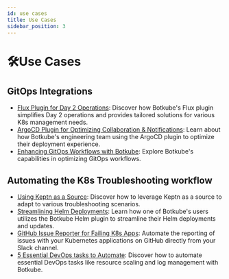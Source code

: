 ```yaml
---
id: use cases
title: Use Cases
sidebar_position: 3
---
```


# 🛠Use Cases

## GitOps Integrations

- [Flux Plugin for Day 2 Operations](https://botkube.io/blog/creating-the-botkube-flux-plugin-for-day-2-operations): Discover how Botkube's Flux plugin simplifies Day 2 operations and provides tailored solutions for various K8s management needs.
- [ArgoCD Plugin for Optimizing Collaboration & Notifications](https://botkube.io/blog/optimizing-collaboration-and-notifications-with-the-botkube-argocd-plugin): Learn about how Botkube's engineering team using the ArgoCD plugin to optimize their deployment experience.
- [Enhancing GitOps Workflows with Botkube](https://botkube.io/blog/enhancing-gitops-workflows-with-botkube): Explore Botkube's capabilities in optimizing GitOps workflows.

## Automating the K8s Troubleshooting workflow

- [Using Keptn as a Source](https://botkube.io/blog/implementing-your-own-botkube-plugin-a-real-life-use-case): Discover how to leverage Keptn as a source to adapt to various troubleshooting scenarios.
- [Streamlining Helm Deployments](https://botkube.io/case-studies/civo): Learn how one of Botkube's users utilizes the Botkube Helm plugin to streamline their Helm deployments and updates.
- [GitHub Issue Reporter for Failing K8s Apps](https://botkube.io/blog/build-a-github-issues-reporter-for-failing-kubernetes-apps-with-botkube-plugins): Automate the reporting of issues with your Kubernetes applications on GitHub directly from your Slack channel.
- [5 Essential DevOps tasks to Automate](https://botkube.io/blog/botkube-5-essential-devopstasks-to-automate): Discover how to automate essential DevOps tasks like resource scaling and log management with Botkube.
